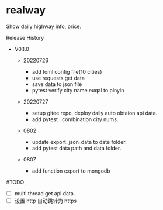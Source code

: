 # realway

Show daily highway info, price.

Release History

- V0.1.0

  - 20220726
    - add toml config file(10 cities)
    - use requests get data
    - save data to json file
    - pytest verify city name euqal to pinyin

  - 20220727
    - setup gitee repo, deploy daily auto obtaion api data.
    - add pytest : combination city nums.

  - 0802
    - update export_json_data to date folder.
    - add pytest data path and data folder.

  - 0807
    - add function export to mongodb

#TODO

- [ ] multi thread get api data.
- [ ] 设置 http 自动跳转为 https
